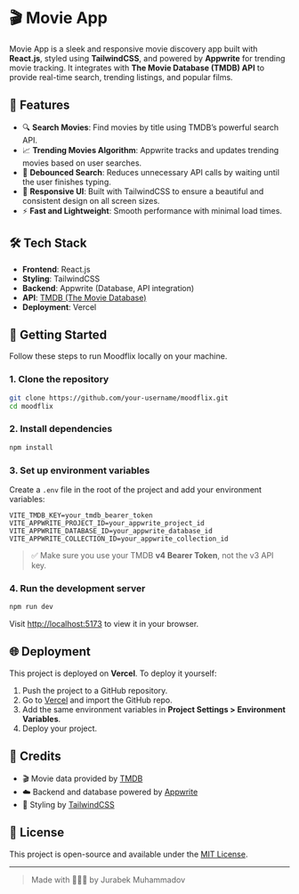 # 🎬 Movie App

Movie App is a sleek and responsive movie discovery app built with **React.js**, styled using **TailwindCSS**, and powered by **Appwrite** for trending movie tracking. It integrates with **The Movie Database (TMDB) API** to provide real-time search, trending listings, and popular films.

## 🌟 Features

- 🔍 **Search Movies**: Find movies by title using TMDB’s powerful search API.
- 📈 **Trending Movies Algorithm**: Appwrite tracks and updates trending movies based on user searches.
- 🧠 **Debounced Search**: Reduces unnecessary API calls by waiting until the user finishes typing.
- 🎨 **Responsive UI**: Built with TailwindCSS to ensure a beautiful and consistent design on all screen sizes.
- ⚡ **Fast and Lightweight**: Smooth performance with minimal load times.

## 🛠️ Tech Stack

- **Frontend**: React.js
- **Styling**: TailwindCSS
- **Backend**: Appwrite (Database, API integration)
- **API**: [TMDB (The Movie Database)](https://www.themoviedb.org/)
- **Deployment**: Vercel

## 🚀 Getting Started

Follow these steps to run Moodflix locally on your machine.

### 1. Clone the repository

```bash
git clone https://github.com/your-username/moodflix.git
cd moodflix
```

### 2. Install dependencies

```bash
npm install
```

### 3. Set up environment variables

Create a `.env` file in the root of the project and add your environment variables:

```env
VITE_TMDB_KEY=your_tmdb_bearer_token
VITE_APPWRITE_PROJECT_ID=your_appwrite_project_id
VITE_APPWRITE_DATABASE_ID=your_appwrite_database_id
VITE_APPWRITE_COLLECTION_ID=your_appwrite_collection_id
```

> ✅ Make sure you use your TMDB **v4 Bearer Token**, not the v3 API key.

### 4. Run the development server

```bash
npm run dev
```

Visit [http://localhost:5173](http://localhost:5173) to view it in your browser.

## 🌐 Deployment

This project is deployed on **Vercel**. To deploy it yourself:

1. Push the project to a GitHub repository.
2. Go to [Vercel](https://vercel.com) and import the GitHub repo.
3. Add the same environment variables in **Project Settings > Environment Variables**.
4. Deploy your project.

## 🧠 Credits

- 🎬 Movie data provided by [TMDB](https://www.themoviedb.org/)
- ☁️ Backend and database powered by [Appwrite](https://appwrite.io/)
- 💄 Styling by [TailwindCSS](https://tailwindcss.com/)

## 📄 License

This project is open-source and available under the [MIT License](LICENSE).

---

> Made with 👨🏻‍💻 by Jurabek Muhammadov
